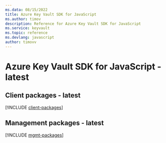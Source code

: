 ```yaml
---
ms.data: 08/15/2022
title: Azure Key Vault SDK for JavaScript
ms.author: timov
description: Reference for Azure Key Vault SDK for JavaScript
ms.service: keyvault
ms.topic: reference
ms.devlang: javascript
author: timovv
---
```

# Azure Key Vault SDK for JavaScript - latest

## Client packages - latest
[!INCLUDE [client-packages](key-vault-client-index.md)]
## Management packages - latest
[!INCLUDE [mgmt-packages](key-vault-mgmt-index.md)]